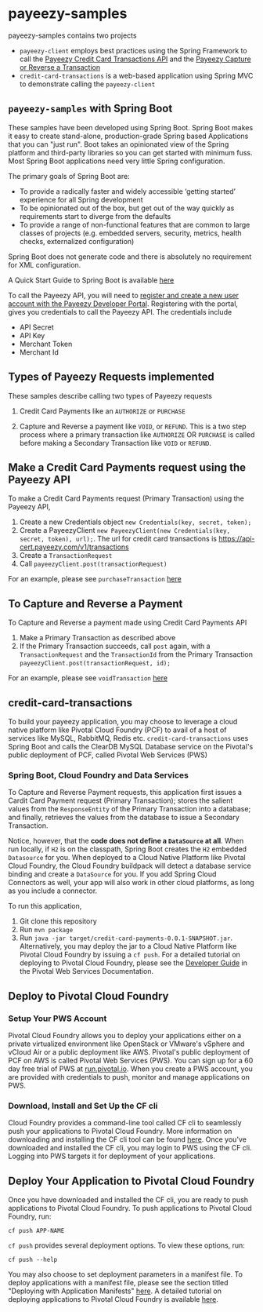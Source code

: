 # payeezy-samples
payeezy-samples contains two projects
* `payeezy-client` employs best practices using the Spring Framework to call the [Payeezy Credit Card Transactions API](https://developer.payeezy.com/creditcardpayment/apis/post/transactions) and the [Payeezy Capture or Reverse a Transaction](https://developer.payeezy.com/capturereversepayment/apis/post/transactions/%7Bid%7D)
* `credit-card-transactions` is a web-based application using Spring MVC to demonstrate calling the `payeezy-client`

## `payeezy-samples` with Spring Boot
These samples have been developed using Spring Boot. Spring Boot makes it easy to create stand-alone, production-grade Spring based Applications that you can "just run". Boot takes an opinionated view of the Spring platform and third-party libraries so you can get started with minimum fuss. Most Spring Boot applications need very little Spring configuration.

The primary goals of Spring Boot are:
* To provide a radically faster and widely accessible ‘getting started’ experience for all Spring development
* To be opinionated out of the box, but get out of the way quickly as requirements start to diverge from the defaults
* To provide a range of non-functional features that are common to large classes of projects (e.g. embedded servers, security, metrics, health checks, externalized configuration)

Spring Boot does not generate code and there is absolutely no requirement for XML configuration.

A Quick Start Guide to Spring Boot is available [here](http://projects.spring.io/spring-boot/)

To call the Payeezy API, you will need to [register and create a new user account with the Payeezy Developer Portal](https://developer.payeezy.com/user/register). Registering with the portal, gives you credentials to call the Payeezy API. The credentials include
* API Secret
* API Key
* Merchant Token
* Merchant Id

## Types of Payeezy Requests implemented
These samples describe calling two types of Payeezy requests

1. Credit Card Payments like an `AUTHORIZE` or `PURCHASE`

2. Capture and Reverse a payment like `VOID`, or `REFUND`. This is a two step process where a primary transaction like `AUTHORIZE` OR `PURCHASE` is called before making a Secondary Transaction like `VOID` or `REFUND`.

## Make a Credit Card Payments request using the Payeezy API
To make a Credit Card Payments request (Primary Transaction) using the Payeezy API, 

1. Create a new Credentials object `new Credentials(key, secret, token);`
2. Create a PayeezyClient `new PayeezyClient(new Credentials(key, secret, token), url);`. The url for credit card transactions is https://api-cert.payeezy.com/v1/transactions
3. Create a `TransactionRequest`
4. Call `payeezyClient.post(transactionRequest)`

For an example, please see `purchaseTransaction` [here](https://github.com/nadkau-pivotal/payeezy-samples/blob/master/payeezy-client/src/test/java/io/pivotal/payeezy/PayeezyClientTests.java)

## To Capture and Reverse a Payment
To Capture and Reverse a payment made using Credit Card Payments API
1. Make a Primary Transaction as described above
2. If the Primary Transaction succeeds, call `post` again, with a `TransactionRequest` and the `TransactionId` from the Primary Transaction `payeezyClient.post(transactionRequest, id);`

For an example, please see `voidTransaction` [here](https://github.com/nadkau-pivotal/payeezy-samples/blob/master/payeezy-client/src/test/java/io/pivotal/payeezy/PayeezyClientTests.java)

## credit-card-transactions
To build your payeezy application, you may choose to leverage a cloud native platform like Pivotal Cloud Foundry (PCF) to avail of a host of services like MySQL, RabbitMQ, Redis etc. `credit-card-transactions` uses Spring Boot and calls the ClearDB MySQL Database service on the Pivotal's public deployment of PCF, called Pivotal Web Services (PWS)
### Spring Boot, Cloud Foundry and Data Services
To Capture and Reverse Payment requests, this application first issues a Cardit Card Payment request (Primary Transaction); stores the salient values from the `ResponseEntity` of the Primary Transaction into a database; and finally, retrieves the values from the database to issue a Secondary Transaction.

Notice, however, that the **code does not define a `DataSource` at all**. When run locally, if `H2` is on the classpath, Spring Boot creates the `H2` embedded `Datasource` for you.
When deployed to a Cloud Native Platform like Pivotal Cloud Foundry, the Cloud Foundry buildpack will detect a database service binding and create a `DataSource` for you. If you add Spring Cloud Connectors as well, your app will also work in other cloud platforms, as long as you include a connector.

To run this application,
1. Git clone this repository
2. Run `mvn package`
3. Run `java -jar target/credit-card-payments-0.0.1-SNAPSHOT.jar`.
Alternatively, you may deploy the jar to a Cloud Native Platform like Pivotal Cloud Foundry by issuing a `cf push`. 
For a detailed tutorial on deploying to Pivotal Cloud Foundry, please see the [Developer Guide](http://docs.run.pivotal.io/devguide/deploy-apps/deploy-app.html) in the Pivotal Web Services Documentation.

## Deploy to Pivotal Cloud Foundry 

### Setup Your PWS Account 
Pivotal Cloud Foundry allows you to deploy your applications either on a private virtualized environment like OpenStack or VMware's vSphere and vCloud Air or a public deployment like AWS. Pivotal's public deployment of PCF on AWS is called Pivotal Web Services (PWS). You can sign up for a 60 day free trial of PWS at [run.pivotal.io](www,run.pivotal.io). When you create a PWS account, you are provided with credentials to push, monitor and manage applications on PWS.

### Download, Install and Set Up the CF cli 
Cloud Foundry provides a command-line tool called CF cli to seamlessly push your applications to Pivotal Cloud Foundry. More information on downloading and installing the CF cli tool can be found [here](http://docs.run.pivotal.io/starting/#install-login). Once you've downloaded and installed the CF cli, you may login to PWS using the CF cli. Logging into PWS targets it for deployment of your applications.

## Deploy Your Application to Pivotal Cloud Foundry 
Once you have downloaded and installed the CF cli, you are ready to push applications to Pivotal Cloud Foundry. 
To push applications to Pivotal Cloud Foundry, run:

`cf push APP-NAME`

`cf push` provides several deployment options. To view these options, run:

`cf push --help`

You may also choose to set deployment parameters in a manifest file. To deploy applications with a manifest file, please see the section titled "Deploying with Application Manifests" [here](http://docs.run.pivotal.io/devguide/deploy-apps/manifest.html). A detailed tutorial on deploying applications to Pivotal Cloud Foundry is available [here](http://docs.run.pivotal.io/devguide/deploy-apps/deploy-app.html).


